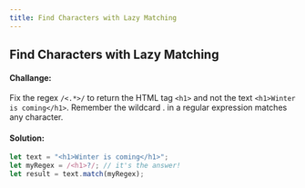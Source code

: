 ```yaml
---
title: Find Characters with Lazy Matching
---
```

## Find Characters with Lazy Matching

#### Challange: 

Fix the regex `/<.*>/` to return the HTML tag `<h1>` and not the text `<h1>Winter is coming</h1>`. Remember the wildcard . in a regular expression matches any character.

#### Solution:  
```js
let text = "<h1>Winter is coming</h1>";
let myRegex = /<h1>?/; // it's the answer!
let result = text.match(myRegex);
```
